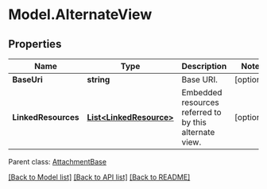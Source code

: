 # Model.AlternateView
## Properties
Name | Type | Description | Notes
------------ | ------------- | ------------- | -------------
**BaseUri** | **string** | Base URI.              | [optional] 
**LinkedResources** | [**List&lt;LinkedResource&gt;**](LinkedResource.md) | Embedded resources referred to by this alternate view.              | [optional] 

 Parent class: [AttachmentBase](AttachmentBase.md)

[[Back to Model list]](README.md#documentation-for-models) [[Back to API list]](README.md#documentation-for-api-endpoints) [[Back to README]](README.md)


